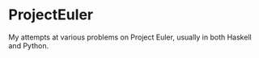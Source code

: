 ProjectEuler
============

My attempts at various problems on Project Euler, usually in both Haskell and Python.
